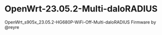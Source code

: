 # OpenWrt-23.05.2-Multi-daloRADIUS
OpenWrt_s905x_23.05.2-HG680P-WiFi-Off-Multi-daloRADIUS Firmware by @reyre
